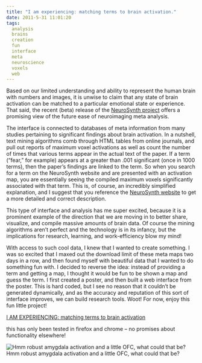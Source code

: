 ```yaml
---
title: "I am experiencing: matching terms to brain activation."
date: 2011-5-31 11:01:20
tags:
  analysis
  brains
  creation
  fun
  interface
  meta
  neuroscience
  voxels
  web
---
```



Based on our limited understanding and ability to represent the human brain with numbers and images, it is unwise to claim that any state of brain activation can be matched to a particular emotional state or experience. That said, the recent (beta) release of the [NeuroSynth project](http://www.neurosynth.org "Neurosynth") offers a promising view of the future ease of neuroimaging meta analysis.

The interface is connected to databases of meta information from many studies pertaining to significant findings about brain activation. In a nutshell, text mining algorithms comb through HTML tables from online journals, and pull out reports of maximum voxel activations as well as count the number of times that various terms appear in the actual text of the paper. If a term (“fear,” for example) appears at a greater than .001 significant (once in 1000 terms), then the paper’s findings are linked to the term. So when you search for a term on the NeuroSynth website and are presented with an activation map, you are essentially seeing the compiled maximum voxels significantly associated with that term. This is, of course, an incredibly simplified explanation, and I suggest that you reference the [NeuroSynth website](http://neurosynth.org/faqs "NeuroSynth FAQ") to get a more detailed and correct description.

This type of interface and analysis has me super excited, because it is a prominent example of the direction that we are moving in to better share, visualize, and compile massive amounts of brain data. Of course the mining algorithms aren’t perfect and the technology is in its infancy, but the implications for research, learning, and work-efficiency blow my mind!

With access to such cool data, I knew that I wanted to create something. I was so excited that I maxed out the download limit of these meta maps two days in a row, and then found myself with beautiful data that I wanted to do something fun with. I decided to reverse the idea: instead of providing a term and getting a map, I thought it would be fun to be shown a map and guess the term. I first created a poster, and then built a web interface from the poster. This is hard coded, but I see no reason that it couldn’t be generated dynamically, and as the accuracy and reputation of this sort of interface improves, we can build research tools. Woot! For now, enjoy this fun little project!

[I AM EXPERIENCING: matching terms to brain activation](http://www.vsoch.com/media/brain/ "I AM EXPERIENCING...")

this has only been tested in firefox and chrome – no promises about functionality elsewhere!

![Hmm robust amygdala activation and a little OFC, what could that be?](http://www.vsoch.com/blog/wp-content/uploads/2011/05/brainmap-150x150.png "Hmm robust amygdala activation and a little OFC, what could that be?")Hmm robust amygdala activation and a little OFC, what could that be?
